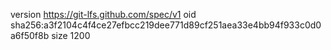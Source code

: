 version https://git-lfs.github.com/spec/v1
oid sha256:a3f2104c4f4ce27efbcc219dee771d89cf251aea33e4bb94f933c0d0a6f50f8b
size 1200
